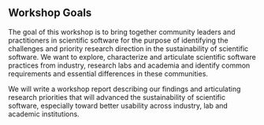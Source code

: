## Workshop Goals

The goal of this workshop is to bring together community leaders and practitioners in scientific software for the purpose of identifying the challenges and priority research direction in the sustainability of scientific software.  We want to explore, characterize and articulate scientific software practices from industry, research labs and academia and identify common requirements and essential differences in these communities.

We will write a workshop report describing our findings and articulating research priorities that will advanced the sustainability of scientific software, especially toward better usability across industry, lab and academic institutions.

